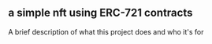## a simple nft using ERC-721 contracts

A brief description of what this project does and who it's for

